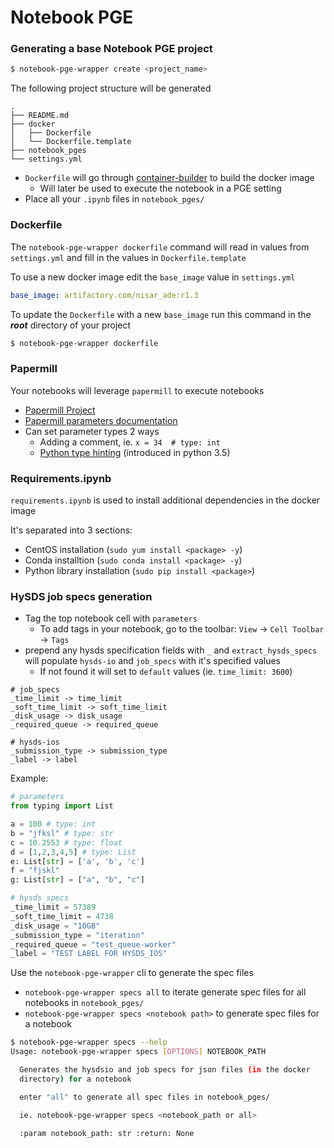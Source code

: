 # Notebook PGE

### Generating a base Notebook PGE project
```bash
$ notebook-pge-wrapper create <project_name>
```
The following project structure will be generated
```
.
├── README.md
├── docker
│   ├── Dockerfile
│   └── Dockerfile.template
├── notebook_pges
└── settings.yml
```
* `Dockerfile` will go through [container-builder](https://github.com/hysds/container-builder) to build the docker image
    * Will later be used to execute the notebook in a PGE setting
* Place all your `.ipynb` files in `notebook_pges/`


### Dockerfile
The `notebook-pge-wrapper dockerfile` command will read in values from `settings.yml` and fill in the values in 
`Dockerfile.template`

To use a new docker image edit the `base_image` value in `settings.yml`

```yaml
base_image: artifactory.com/nisar_ade:r1.3
```

To update the `Dockerfile` with a new `base_image` run this command in the ***root*** directory of your project
```bash
$ notebook-pge-wrapper dockerfile
```


### Papermill
Your notebooks will leverage `papermill` to execute notebooks
* [Papermill Project](https://papermill.readthedocs.io/en/latest/)
* [Papermill parameters documentation](https://papermill.readthedocs.io/en/latest/usage-parameterize.html)
* Can set parameter types 2 ways
    * Adding a comment, ie. `x = 34  # type: int`
    * [Python type hinting](https://docs.python.org/3/library/typing.html) (introduced in python 3.5)

### Requirements.ipynb
`requirements.ipynb` is used to install additional dependencies in the docker image

It's separated into 3 sections:
* CentOS installation (`sudo yum install <package> -y`)
* Conda installtion (`sudo conda install <package> -y`)
* Python library installation (`sudo pip install <package>`)

### HySDS job specs generation
* Tag the top notebook cell with `parameters`
    * To add tags in your notebook, go to the toolbar: `View` -> `Cell Toolbar` -> `Tags`
* prepend any hysds specification fields with `_` and `extract_hysds_specs` will populate `hysds-io` and
`job_specs` with it's specified values
    * If not found it will set to `default` values (ie. `time_limit: 3600`)
```
# job_specs
_time_limit -> time_limit
_soft_time_limit -> soft_time_limit
_disk_usage -> disk_usage
_required_queue -> required_queue

# hysds-ios
_submission_type -> submission_type
_label -> label
```   
Example:
```python
# parameters
from typing import List

a = 100 # type: int
b = "jfksl" # type: str
c = 10.2553 # type: float
d = [1,2,3,4,5] # type: List
e: List[str] = ['a', 'b', 'c']
f = "fjskl"
g: List[str] = ["a", "b", "c"]

# hysds specs
_time_limit = 57389
_soft_time_limit = 4738
_disk_usage = "10GB"
_submission_type = "iteration"
_required_queue = "test_queue-worker"
_label = "TEST LABEL FOR HYSDS_IOS"
``` 

Use the `notebook-pge-wrapper` cli to generate the spec files
* `notebook-pge-wrapper specs all` to iterate generate spec files for all notebooks in `notebook_pges/`
* `notebook-pge-wrapper specs <notebook path>` to generate spec files for a notebook
```bash
$ notebook-pge-wrapper specs --help
Usage: notebook-pge-wrapper specs [OPTIONS] NOTEBOOK_PATH

  Generates the hysdsio and job specs for json files (in the docker
  directory) for a notebook

  enter "all" to generate all spec files in notebook_pges/

  ie. notebook-pge-wrapper specs <notebook_path or all>

  :param notebook_path: str :return: None
```
